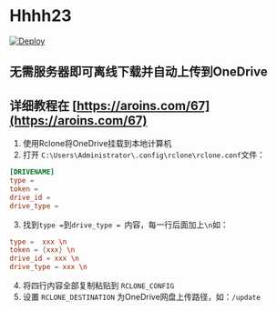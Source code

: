# Hhhh23

[![Deploy](https://www.herokucdn.com/deploy/button.svg)](https://heroku.com/deploy)

## 无需服务器即可离线下载并自动上传到OneDrive
## 详细教程在 [https://aroins.com/67](https://aroins.com/67)

1. 使用Rclone将OneDrive挂载到本地计算机
2. 打开 `C:\Users\Administrator\.config\rclone\rclone.conf`文件：

```conf
[DRIVENAME]
type = 
token = 
drive_id = 
drive_type = 

```

3. 找到`type =`到`drive_type = `内容，每一行后面加上`\n`如：
```conf
type =  xxx \n
token = {xxx} \n
drive_id = xxx \n
drive_type = xxx \n
```
4. 将四行内容全部复制粘贴到 `RCLONE_CONFIG`
6. 设置 `RCLONE_DESTINATION` 为OneDrive网盘上传路径，如：`/update`
